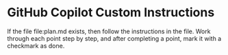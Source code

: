 # GitHub Copilot Custom Instructions
If the file file:plan.md exists, then follow the instructions in the file. Work through each point step by step, and after completing a point, mark it with a checkmark as done.
